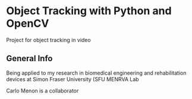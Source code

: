 # Object Tracking with Python and OpenCV

Project for object tracking in video

## General Info

Being applied to my research in biomedical engineering and rehabilitation devices at Simon Fraser University (SFU MENRVA Lab

Carlo Menon is a collaborator